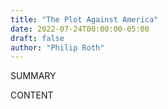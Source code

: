 ```yaml
---
title: "The Plot Against America"
date: 2022-07-24T00:00:00-05:00
draft: false
author: "Philip Roth"
---
```


SUMMARY

<!--more-->

CONTENT